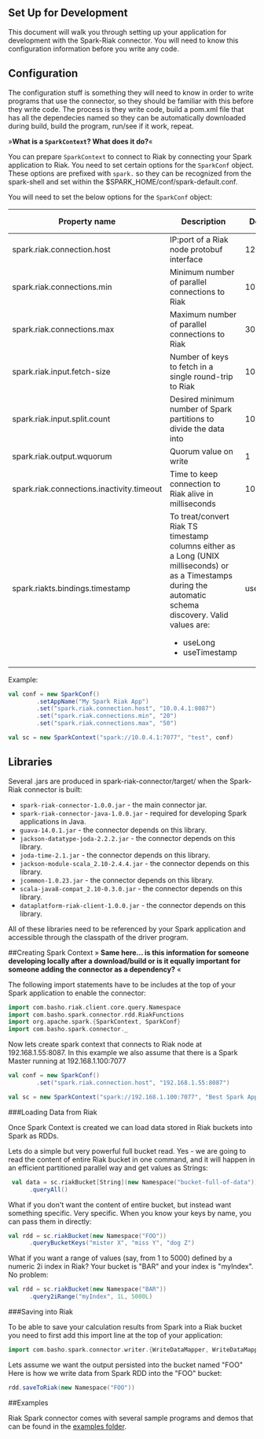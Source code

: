 ## Set Up for Development

This document will walk you through setting up your application for development with the Spark-Riak connector. You will need to know this configuration information before you write any code.


## Configuration  

The configuration stuff is something they will need to know in order to write programs that use the connector, so they should be familiar with this before they write code. The process is they write code, build a pom.xml file that has all the dependecies named so they can be automatically downloaded during build, build the program, run/see if it work, repeat.

»**What is a `SparkContext`? What does it do?**« 

You can prepare `SparkContext` to connect to Riak by connecting your Spark application to Riak. You need to set certain options for the `SparkConf` object. These options are prefixed with `spark.` so they can be recognized
from the spark-shell and set within the $SPARK_HOME/conf/spark-default.conf.

You will need to set the below options for the `SparkConf` object:

Property name                                  | Description                                       | Default value      | Riak Type
-----------------------------------------------|---------------------------------------------------|--------------------|-------------
spark.riak.connection.host                     | IP:port of a Riak node protobuf interface         | 127.0.0.1:8087     | KV/TS
spark.riak.connections.min                     | Minimum number of parallel connections to Riak    | 10                 | KV/TS
spark.riak.connections.max                     | Maximum number of parallel connections to Riak    | 30                 | KV/TS
spark.riak.input.fetch-size                    | Number of keys to fetch in a single round-trip to Riak | 1000          | KV
spark.riak.input.split.count                   | Desired minimum number of Spark partitions to divide the data into | 10| KV
spark.riak.output.wquorum                      | Quorum value on write                                              | 1 | KV
spark.riak.connections.inactivity.timeout      | Time to keep connection to Riak alive in milliseconds | 1000 | KV/TS
spark.riakts.bindings.timestamp                | To treat/convert Riak TS timestamp columns either as a Long (UNIX milliseconds) or as a Timestamps during the automatic schema discovery. Valid values are: <ul><li>useLong</li><li>useTimestamp</li><ul> | useTimestamp | TS


Example:

```scala
val conf = new SparkConf()
        .setAppName("My Spark Riak App")
        .set("spark.riak.connection.host", "10.0.4.1:8087")
        .set("spark.riak.connections.min", "20")
        .set("spark.riak.connections.max", "50")

val sc = new SparkContext("spark://10.0.4.1:7077", "test", conf)
```

## Libraries 

Several .jars are produced in spark-riak-connector/target/ when the Spark-Riak connector is built:

* `spark-riak-connector-1.0.0.jar` - the main connector jar.
* `spark-riak-connector-java-1.0.0.jar` - required for developing Spark applications in Java.
* `guava-14.0.1.jar` - the connector depends on this library.
* `jackson-datatype-joda-2.2.2.jar` - the connector depends on this library.
* `joda-time-2.1.jar` - the connector depends on this library.
* `jackson-module-scala_2.10-2.4.4.jar` - the connector depends on this library.
* `jcommon-1.0.23.jar` - the connector depends on this library.
* `scala-java8-compat_2.10-0.3.0.jar` - the connector depends on this library.
* `dataplatform-riak-client-1.0.0.jar` - the connector depends on this library.

All of these libraries need to be referenced by your Spark application and accessible through the classpath of the driver program.


##Creating Spark Context
» **Same here... is this information for someone developing locally after a download/build or is it equally important for someone adding the connector as a dependency?** « 

The following import statements have to be includes at the top of your Spark application to enable the connector:

```scala
import com.basho.riak.client.core.query.Namespace
import com.basho.spark.connector.rdd.RiakFunctions
import org.apache.spark.{SparkContext, SparkConf}
import com.basho.spark.connector._
```

Now lets create spark context that connects to Riak node at 192.168.1.55:8087.
In this example we also assume that there is a Spark Master running at 192.168.1.100:7077 

```scala
val conf = new SparkConf()
        .set("spark.riak.connection.host", "192.168.1.55:8087")

val sc = new SparkContext("spark://192.168.1.100:7077", "Best Spark App Ever", conf)
```

###Loading Data from Riak 

Once Spark Context is created we can load data stored in Riak buckets into Spark as RDDs.

Lets do a simple but very powerful full bucket read. Yes - we are going to read the content of entire Riak bucket in one command, and it will happen in an efficient partitioned parallel way and get values as Strings:

```scala
 val data = sc.riakBucket[String](new Namespace("bucket-full-of-data"))
      .queryAll()
```

What if you don't want the content of entire bucket, but instead want something specific. Very specific. When you know your keys by name, you can pass them in directly:

```scala
val rdd = sc.riakBucket(new Namespace("FOO"))
      .queryBucketKeys("mister X", "miss Y", "dog Z")
```


What if you want a range of values (say, from 1 to 5000) defined by a numeric 2i index in Riak? Your bucket is "BAR" and your index is "myIndex". 
No problem:

```scala
val rdd = sc.riakBucket(new Namespace("BAR"))
      .query2iRange("myIndex", 1L, 5000L)
```

###Saving into Riak

To be able to save your calculation results from Spark into a Riak bucket you need to first add this import line at the top of your application:

```scala
import com.basho.spark.connector.writer.{WriteDataMapper, WriteDataMapperFactory}
```

Lets assume we want the output persisted into the bucket named "FOO"
Here is how we write data from Spark RDD into the "FOO" bucket:

```scala
rdd.saveToRiak(new Namespace("FOO"))
```

##Examples

Riak Spark connector comes with several sample programs and demos that can be found in the [examples folder](https://github.com/basho/spark-riak-connector/tree/master/examples).